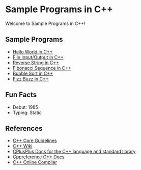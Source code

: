 # Sample Programs in C++

Welcome to Sample Programs in C++!

## Sample Programs

- [Hello World in C++](https://therenegadecoder.com/code/hello-world-in-c-plus-plus/)
- [File Input/Output in C++](https://therenegadecoder.com/code/file-io-in-c-plus-plus/)
- [Reverse String in C++](https://github.com/TheRenegadeCoder/sample-programs/issues/419)
- [Fibonacci Sequence in C++](https://github.com/TheRenegadeCoder/sample-programs/issues/496)
- [Bubble Sort in C++](https://github.com/TheRenegadeCoder/sample-programs/issues/1135)
- [Fizz Buzz in C++](https://github.com/TheRenegadeCoder/sample-programs/issues/1238)

## Fun Facts

- Debut: 1985
- Typing: Static

## References

- [C++ Core Guidelines](http://isocpp.github.io/CppCoreGuidelines/CppCoreGuidelines)
- [C++ Wiki](https://en.wikipedia.org/wiki/C%2B%2B)
- [CPlusPlus Docs for the C++ language and standard library](http://www.cplusplus.com/)
- [Cppreference C++ Docs](https://en.cppreference.com/w/cpp)
- [C++ Online Compiler](http://cpp.sh/)

